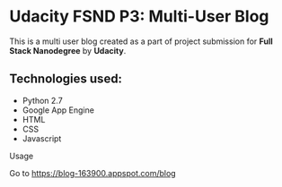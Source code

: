 # Udacity FSND P3: Multi-User Blog

This is a multi user blog created as a part of project submission for
**Full Stack Nanodegree** by **Udacity**.

## Technologies used:

* Python 2.7
* Google App Engine
* HTML
* CSS
* Javascript

Usage

Go to https://blog-163900.appspot.com/blog
